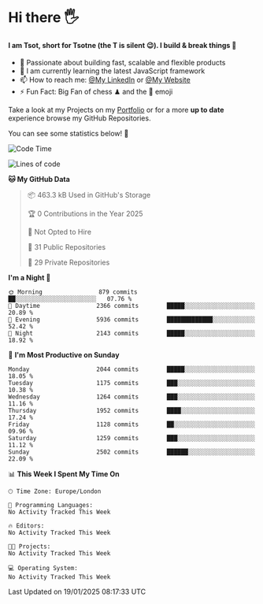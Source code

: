 # Hi there :raised_hand_with_fingers_splayed:
#### I am Tsot, short for Tsotne (the T is silent :wink:). I build & break things :space_invader:
- :telescope: Passionate about building fast, scalable and flexible products
- :seedling: I am currently learning the latest JavaScript framework 
- :mailbox: How to reach me: [@My LinkedIn](https://www.linkedin.com/in/tsotne-gvadzabia/) or [@My Website](https://tsotne.co.uk/contact)
- :zap: Fun Fact: Big Fan of chess ♟ and the 👾 emoji

Take a look at my Projects on my [Portfolio](https://tsotne.co.uk/) or for a more **up to date** experience browse my GitHub Repositories.

You can see some statistics below! :space_invader:
<!--START_SECTION:waka-->
![Code Time](http://img.shields.io/badge/Code%20Time-761%20hrs%202%20mins-blue)

![Lines of code](https://img.shields.io/badge/From%20Hello%20World%20I%27ve%20Written-7.1%20million%20lines%20of%20code-blue)

**🐱 My GitHub Data** 

> 📦 463.3 kB Used in GitHub's Storage 
 > 
> 🏆 0 Contributions in the Year 2025
 > 
> 🚫 Not Opted to Hire
 > 
> 📜 31 Public Repositories 
 > 
> 🔑 29 Private Repositories 
 > 
**I'm a Night 🦉** 

```text
🌞 Morning                879 commits         ██░░░░░░░░░░░░░░░░░░░░░░░   07.76 % 
🌆 Daytime                2366 commits        █████░░░░░░░░░░░░░░░░░░░░   20.89 % 
🌃 Evening                5936 commits        █████████████░░░░░░░░░░░░   52.42 % 
🌙 Night                  2143 commits        █████░░░░░░░░░░░░░░░░░░░░   18.92 % 
```
📅 **I'm Most Productive on Sunday** 

```text
Monday                   2044 commits        █████░░░░░░░░░░░░░░░░░░░░   18.05 % 
Tuesday                  1175 commits        ███░░░░░░░░░░░░░░░░░░░░░░   10.38 % 
Wednesday                1264 commits        ███░░░░░░░░░░░░░░░░░░░░░░   11.16 % 
Thursday                 1952 commits        ████░░░░░░░░░░░░░░░░░░░░░   17.24 % 
Friday                   1128 commits        ██░░░░░░░░░░░░░░░░░░░░░░░   09.96 % 
Saturday                 1259 commits        ███░░░░░░░░░░░░░░░░░░░░░░   11.12 % 
Sunday                   2502 commits        ██████░░░░░░░░░░░░░░░░░░░   22.09 % 
```


📊 **This Week I Spent My Time On** 

```text
🕑︎ Time Zone: Europe/London

💬 Programming Languages: 
No Activity Tracked This Week

🔥 Editors: 
No Activity Tracked This Week

🐱‍💻 Projects: 
No Activity Tracked This Week

💻 Operating System: 
No Activity Tracked This Week
```


 Last Updated on 19/01/2025 08:17:33 UTC
<!--END_SECTION:waka-->
